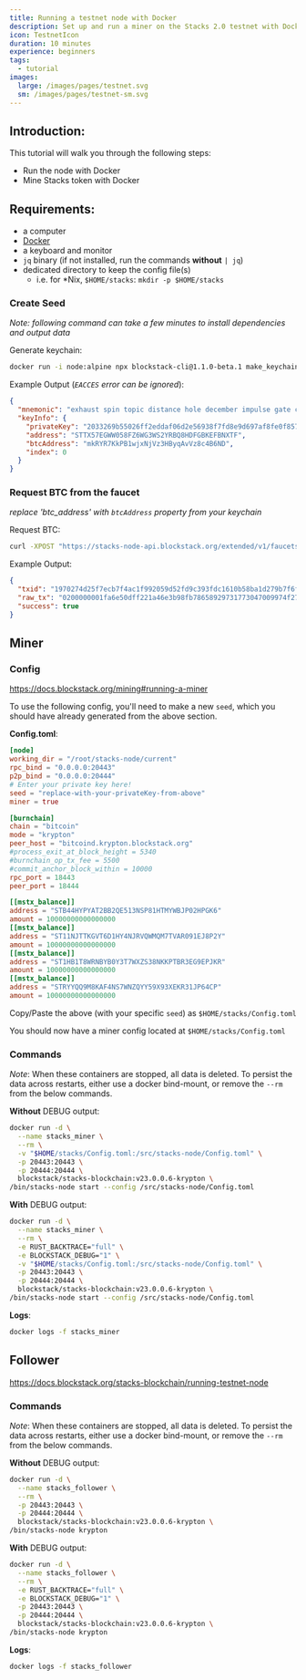 ```yaml
---
title: Running a testnet node with Docker
description: Set up and run a miner on the Stacks 2.0 testnet with Docker
icon: TestnetIcon
duration: 10 minutes
experience: beginners
tags:
  - tutorial
images:
  large: /images/pages/testnet.svg
  sm: /images/pages/testnet-sm.svg
---
```


## Introduction:
This tutorial will walk you through the following steps:
- Run the node with Docker
- Mine Stacks token with Docker

## Requirements:
- a computer
- [Docker](https://docs.docker.com/get-docker/)
- a keyboard and monitor
- `jq` binary (if not installed, run the commands **without** `| jq`)
- dedicated directory to keep the config file(s)
  - i.e. for *Nix, `$HOME/stacks`: `mkdir -p $HOME/stacks`


### Create Seed
*Note: following command can take a few minutes to install dependencies and output data*

Generate keychain:
```bash
docker run -i node:alpine npx blockstack-cli@1.1.0-beta.1 make_keychain -t | jq
```


Example Output (*`EACCES` error can be ignored*):
```json
{
  "mnemonic": "exhaust spin topic distance hole december impulse gate century absent breeze ostrich armed clerk oak peace want scrap auction sniff cradle siren blur blur",
  "keyInfo": {
    "privateKey": "2033269b55026ff2eddaf06d2e56938f7fd8e9d697af8fe0f857bb5962894d5801",
    "address": "STTX57EGWW058FZ6WG3WS2YRBQ8HDFGBKEFBNXTF",
    "btcAddress": "mkRYR7KkPB1wjxNjVz3HByqAvVz8c4B6ND",
    "index": 0
  }
}
```


### Request BTC from the faucet
*replace 'btc_address' with `btcAddress` property from your keychain*

Request BTC:
```bash
curl -XPOST "https://stacks-node-api.blockstack.org/extended/v1/faucets/btc?address=<btc_address>" | jq
```

Example Output:
```json
{
  "txid": "1970274d25f7ecb7f4ac1f992059d52fd9c393fdc1610b58ba1d279b7f6f8a0e",
  "raw_tx": "0200000001fa6e50dff221a46e3b98fb78658929731773047009974f275f41a8142339b0a3010000006a47304402202f11a4cd0f86cf5f4889a8dabe7f447062e3d59a52dd93ba702e5a9518959973022063bc4bb0c5e5423c457743bd6e34a1484d6a836c7f61a8205757a9cffc8f98150121037328e8299133b6dbaec1e9993a7377bf79c66bc3379abe3c4ba4c3663270beb8ffffffff0280f0fa02000000001976a91421e280644637dc09bcd6009ce1d976b638f36ee188acc0d80f24010000001976a914c096562c63bf3a2d4b6c0939a697e4ac89ab0a9d88ac00000000",
  "success": true
}
```



## Miner
### Config
https://docs.blockstack.org/mining#running-a-miner

To use the following config, you'll need to make a new `seed`, which you should have already generated from the above section.

**Config.toml**:
```toml
[node]
working_dir = "/root/stacks-node/current"
rpc_bind = "0.0.0.0:20443"
p2p_bind = "0.0.0.0:20444"
# Enter your private key here!
seed = "replace-with-your-privateKey-from-above"
miner = true

[burnchain]
chain = "bitcoin"
mode = "krypton"
peer_host = "bitcoind.krypton.blockstack.org"
#process_exit_at_block_height = 5340
#burnchain_op_tx_fee = 5500
#commit_anchor_block_within = 10000
rpc_port = 18443
peer_port = 18444

[[mstx_balance]]
address = "STB44HYPYAT2BB2QE513NSP81HTMYWBJP02HPGK6"
amount = 10000000000000000
[[mstx_balance]]
address = "ST11NJTTKGVT6D1HY4NJRVQWMQM7TVAR091EJ8P2Y"
amount = 10000000000000000
[[mstx_balance]]
address = "ST1HB1T8WRNBYB0Y3T7WXZS38NKKPTBR3EG9EPJKR"
amount = 10000000000000000
[[mstx_balance]]
address = "STRYYQQ9M8KAF4NS7WNZQYY59X93XEKR31JP64CP"
amount = 10000000000000000
```

Copy/Paste the above (with your specific `seed`) as `$HOME/stacks/Config.toml`

You should now have a miner config located at `$HOME/stacks/Config.toml`

### Commands
*Note*:  When these containers are stopped, all data is deleted. To persist the data across restarts, either use a docker bind-mount, or remove the `--rm` from the below commands.

**Without** DEBUG output:
```bash
docker run -d \
  --name stacks_miner \
  --rm \
  -v "$HOME/stacks/Config.toml:/src/stacks-node/Config.toml" \
  -p 20443:20443 \
  -p 20444:20444 \
  blockstack/stacks-blockchain:v23.0.0.6-krypton \
/bin/stacks-node start --config /src/stacks-node/Config.toml
```

**With** DEBUG output:
```bash
docker run -d \
  --name stacks_miner \
  --rm \
  -e RUST_BACKTRACE="full" \
  -e BLOCKSTACK_DEBUG="1" \
  -v "$HOME/stacks/Config.toml:/src/stacks-node/Config.toml" \
  -p 20443:20443 \
  -p 20444:20444 \
  blockstack/stacks-blockchain:v23.0.0.6-krypton \
/bin/stacks-node start --config /src/stacks-node/Config.toml
```

**Logs**:
```bash
docker logs -f stacks_miner
```


## Follower
https://docs.blockstack.org/stacks-blockchain/running-testnet-node


### Commands
*Note*:  When these containers are stopped, all data is deleted. To persist the data across restarts, either use a docker bind-mount, or remove the `--rm` from the below commands.

**Without** DEBUG output:
```bash
docker run -d \
  --name stacks_follower \
  --rm \
  -p 20443:20443 \
  -p 20444:20444 \
  blockstack/stacks-blockchain:v23.0.0.6-krypton \
/bin/stacks-node krypton
```

**With** DEBUG output:
```bash
docker run -d \
  --name stacks_follower \
  --rm \
  -e RUST_BACKTRACE="full" \
  -e BLOCKSTACK_DEBUG="1" \
  -p 20443:20443 \
  -p 20444:20444 \
  blockstack/stacks-blockchain:v23.0.0.6-krypton \
/bin/stacks-node krypton
```

**Logs**:
```bash
docker logs -f stacks_follower
```
